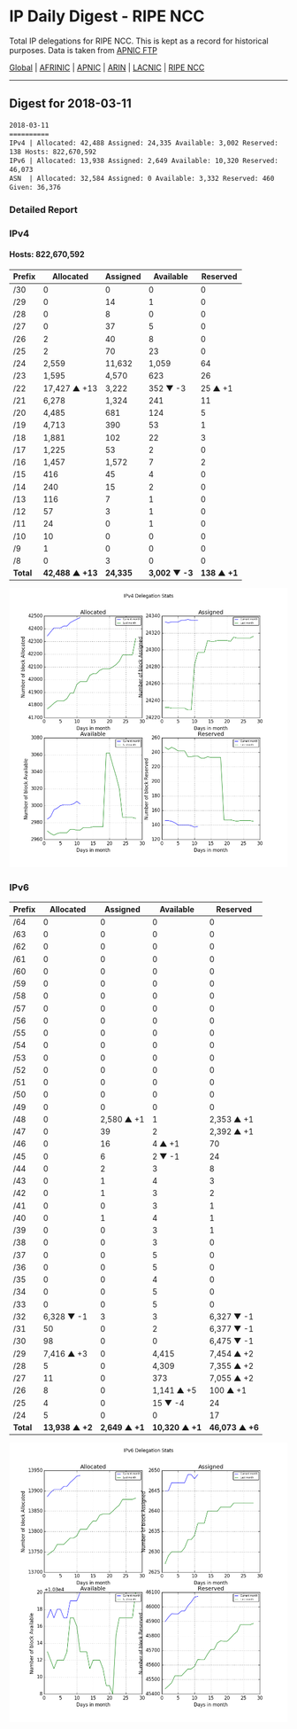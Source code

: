 # IP Daily Digest - RIPE NCC

Total IP delegations for RIPE NCC. This is kept as a record for historical purposes. Data is taken from [APNIC FTP](https://ftp.apnic.net/)

[Global](https://github.com/csmets/IP-Daily-Digest) | [AFRINIC](https://github.com/csmets/IP-Daily-Digest/tree/master/archives/AFRINIC) | [APNIC](https://github.com/csmets/IP-Daily-Digest/tree/master/archives/APNIC) | [ARIN](https://github.com/csmets/IP-Daily-Digest/tree/master/archives/ARIN) | [LACNIC](https://github.com/csmets/IP-Daily-Digest/tree/master/archives/LACNIC) | [RIPE NCC](https://github.com/csmets/IP-Daily-Digest/tree/master/archives/RIPE_NCC)

---

## Digest for 2018-03-11
```
2018-03-11
==========
IPv4 | Allocated: 42,488 Assigned: 24,335 Available: 3,002 Reserved: 138 Hosts: 822,670,592
IPv6 | Allocated: 13,938 Assigned: 2,649 Available: 10,320 Reserved: 46,073
ASN  | Allocated: 32,584 Assigned: 0 Available: 3,332 Reserved: 460 Given: 36,376
```

### Detailed Report

### IPv4

#### Hosts: **822,670,592**

| Prefix | Allocated | Assigned | Available | Reserved |
| ----- | ----- | ----- | ----- | ----- |
| /30 | 0 | 0 | 0 | 0 |
| /29 | 0 | 14 | 1 | 0 |
| /28 | 0 | 8 | 0 | 0 |
| /27 | 0 | 37 | 5 | 0 |
| /26 | 2 | 40 | 8 | 0 |
| /25 | 2 | 70 | 23 | 0 |
| /24 | 2,559 | 11,632 | 1,059 | 64 |
| /23 | 1,595 | 4,570 | 623 | 26 |
| /22 | 17,427 ▲ +13 | 3,222 | 352 ▼ -3 | 25 ▲ +1 |
| /21 | 6,278 | 1,324 | 241 | 11 |
| /20 | 4,485 | 681 | 124 | 5 |
| /19 | 4,713 | 390 | 53 | 1 |
| /18 | 1,881 | 102 | 22 | 3 |
| /17 | 1,225 | 53 | 2 | 0 |
| /16 | 1,457 | 1,572 | 7 | 2 |
| /15 | 416 | 45 | 4 | 0 |
| /14 | 240 | 15 | 2 | 0 |
| /13 | 116 | 7 | 1 | 0 |
| /12 | 57 | 3 | 1 | 0 |
| /11 | 24 | 0 | 1 | 0 |
| /10 | 10 | 0 | 0 | 0 |
| /9 | 1 | 0 | 0 | 0 |
| /8 | 0 | 3 | 0 | 0 |
| **Total** | **42,488 ▲ +13** | **24,335** | **3,002 ▼ -3** | **138 ▲ +1** |

![ipv4-stats](ipv4-figure.png)

### IPv6

| Prefix | Allocated | Assigned | Available | Reserved |
| ----- | ----- | ----- | ----- | ----- |
| /64 | 0 | 0 | 0 | 0 |
| /63 | 0 | 0 | 0 | 0 |
| /62 | 0 | 0 | 0 | 0 |
| /61 | 0 | 0 | 0 | 0 |
| /60 | 0 | 0 | 0 | 0 |
| /59 | 0 | 0 | 0 | 0 |
| /58 | 0 | 0 | 0 | 0 |
| /57 | 0 | 0 | 0 | 0 |
| /56 | 0 | 0 | 0 | 0 |
| /55 | 0 | 0 | 0 | 0 |
| /54 | 0 | 0 | 0 | 0 |
| /53 | 0 | 0 | 0 | 0 |
| /52 | 0 | 0 | 0 | 0 |
| /51 | 0 | 0 | 0 | 0 |
| /50 | 0 | 0 | 0 | 0 |
| /49 | 0 | 0 | 0 | 0 |
| /48 | 0 | 2,580 ▲ +1 | 1 | 2,353 ▲ +1 |
| /47 | 0 | 39 | 2 | 2,392 ▲ +1 |
| /46 | 0 | 16 | 4 ▲ +1 | 70 |
| /45 | 0 | 6 | 2 ▼ -1 | 24 |
| /44 | 0 | 2 | 3 | 8 |
| /43 | 0 | 1 | 4 | 3 |
| /42 | 0 | 1 | 3 | 2 |
| /41 | 0 | 0 | 3 | 1 |
| /40 | 0 | 1 | 4 | 1 |
| /39 | 0 | 0 | 3 | 1 |
| /38 | 0 | 0 | 3 | 0 |
| /37 | 0 | 0 | 5 | 0 |
| /36 | 0 | 0 | 5 | 0 |
| /35 | 0 | 0 | 4 | 0 |
| /34 | 0 | 0 | 5 | 0 |
| /33 | 0 | 0 | 5 | 0 |
| /32 | 6,328 ▼ -1 | 3 | 3 | 6,327 ▼ -1 |
| /31 | 50 | 0 | 2 | 6,377 ▼ -1 |
| /30 | 98 | 0 | 0 | 6,475 ▼ -1 |
| /29 | 7,416 ▲ +3 | 0 | 4,415 | 7,454 ▲ +2 |
| /28 | 5 | 0 | 4,309 | 7,355 ▲ +2 |
| /27 | 11 | 0 | 373 | 7,055 ▲ +2 |
| /26 | 8 | 0 | 1,141 ▲ +5 | 100 ▲ +1 |
| /25 | 4 | 0 | 15 ▼ -4 | 24 |
| /24 | 5 | 0 | 0 | 17 |
| **Total** | **13,938 ▲ +2** | **2,649 ▲ +1** | **10,320 ▲ +1** | **46,073 ▲ +6** |

![ipv6-stats](ipv6-figure.png)
